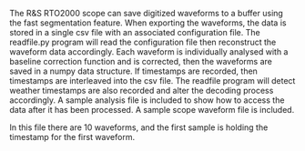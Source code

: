 The R&S RTO2000 scope can save digitized waveforms to a buffer using the fast segmentation feature. When exporting the waveforms, the data is stored in a single csv file with an associated configuration file. The readfile.py program will read the configuration file then reconstruct the waveform data accordingly. Each waveform is individually analysed with a baseline correction function and is corrected, then the waveforms are saved in a numpy data structure. If timestamps are recorded, then timestamps are interleaved into the csv file. The readfile program will detect weather timestamps are also recorded and alter the decoding process accordingly. A sample analysis file is included to show how to access the data after it has been processed. A sample scope waveform file is included.

In this file there are 10 waveforms, and the first sample is holding the timestamp for the first waveform.
